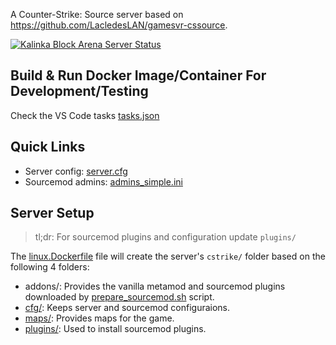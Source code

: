 A Counter-Strike: Source server based on https://github.com/LacledesLAN/gamesvr-cssource.


[![Kalinka Block Arena Server Status](https://cache.gametracker.com/server_info/83.217.214.157:27015/b_560_95_1.png)](https://www.gametracker.com/server_info/83.217.214.157:27015/)


## Build & Run Docker Image/Container For Development/Testing

Check the VS Code tasks [tasks.json](./.vscode/tasks.json)

## Quick Links
- Server config: [server.cfg](.//cfg/server.cfg)
- Sourcemod admins: [admins_simple.ini](./plugins/addons/admins/configs/admins_simple.ini)

## Server Setup

> tl;dr: For sourcemod plugins and configuration update `plugins/`

The [linux.Dockerfile](./linux.Dockerfile) file will create the server's `cstrike/` folder based on the following 4 folders:

- addons/: Provides the vanilla metamod and sourcemod plugins downloaded by [prepare_sourcemod.sh](./prepare_sourcemod.sh) script.
- [cfg/](./cfg/): Keeps server and sourcemod configuraions.
- [maps/](./maps): Provides maps for the game.
- [plugins/](./plugins/): Used to install sourcemod plugins.
